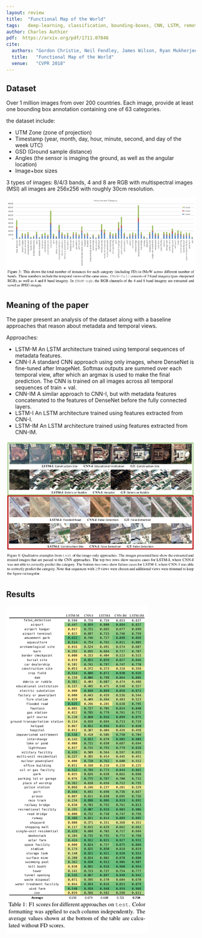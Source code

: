 ```yaml
---
layout: review
title:  "Functional Map of the World"
tags:   deep-learning, classification, bounding-boxes, CNN, LSTM, remote-sensing, dataset
author: Charles Authier
pdf:  https://arxiv.org/pdf/1711.07846
cite:
  authors: "Gordon Christie, Neil Fendley, James Wilson, Ryan Mukherjee"
  title:   "Functional Map of the World"
  venue:   "CVPR 2018"
---
```


## Dataset
Over 1 million images from over 200 countries. Each image, provide at least one bounding box annotation containing one of 63 categories.

the dataset include:
- UTM Zone (zone of projection)
- Timestamp (year, month, day, hour, minute, second, and day of the week UTC)
- GSD (Ground sample distance)
- Angles (the sensor is imaging the ground, as well as the angular location)
- Image+box sizes

3 types of images: 8/4/3 bands, 4 and 8 are RGB with multispectral images (MSI) all images are 256x256 with roughly 30cm resolution.

![](/deep-learning/images/FunctionalMapoftheWorld/class_world.png)

## Meaning of the paper
The paper present an analysis of the dataset along with a baseline approaches that reason about metadata and temporal views.

Approaches:
- LSTM-M An LSTM architecture trained using temporal sequences of metadata features.
- CNN-I A standard CNN approach using only images, where DenseNet is fine-tuned after ImageNet. Softmax outputs are summed over each temporal view, after which an argmax is used to make the final prediction. The CNN is trained on all images across all temporal sequences of train + val.
- CNN-IM A similar approach to CNN-I, but with metadata features concatenated to the features of DenseNet before the fully connected layers.
- LSTM-I An LSTM architecture trained using features extracted from CNN-I.
- LSTM-IM An LSTM architecture trained using features extracted from CNN-IM.

![](/deep-learning/images/FunctionalMapoftheWorld/images_world.png)

## Results

![](/deep-learning/images/FunctionalMapoftheWorld/results_world.png)
